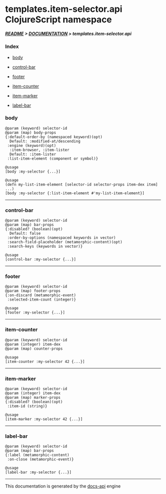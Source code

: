 
# templates.item-selector.api ClojureScript namespace

##### [README](../../../../README.md) > [DOCUMENTATION](../../../COVER.md) > templates.item-selector.api

### Index

- [body](#body)

- [control-bar](#control-bar)

- [footer](#footer)

- [item-counter](#item-counter)

- [item-marker](#item-marker)

- [label-bar](#label-bar)

### body

```
@param (keyword) selector-id
@param (map) body-props
{:default-order-by (namespaced keyword)(opt)
  Default: :modified-at/descending
 :engine (keyword)(opt)
  :item-browser, :item-lister
  Default: :item-lister
 :list-item-element (component or symbol)}
```

```
@usage
[body :my-selector {...}]
```

```
@usage
(defn my-list-item-element [selector-id selector-props item-dex item] ...)
[body :my-selector {:list-item-element #'my-list-item-element}]
```

---

### control-bar

```
@param (keyword) selector-id
@param (map) bar-props
{:disabled? (boolean)(opt)
  Default: false
 :order-by-options (namespaced keywords in vector)
 :search-field-placeholder (metamorphic-content)(opt)
 :search-keys (keywords in vector)}
```

```
@usage
[control-bar :my-selector {...}]
```

---

### footer

```
@param (keyword) selector-id
@param (map) footer-props
{:on-discard (metamorphic-event)
 :selected-item-count (integer)}
```

```
@usage
[footer :my-selector {...}]
```

---

### item-counter

```
@param (keyword) selector-id
@param (integer) item-dex
@param (map) counter-props
```

```
@usage
[item-counter :my-selector 42 {...}]
```

---

### item-marker

```
@param (keyword) selector-id
@param (integer) item-dex
@param (map) marker-props
{:disabled? (boolean)(opt)
 :item-id (string)}
```

```
@usage
[item-marker :my-selector 42 {...}]
```

---

### label-bar

```
@param (keyword) selector-id
@param (map) bar-props
{:label (metamorphic-content)
 :on-close (metamorphic-event)}
```

```
@usage
[label-bar :my-selector {...}]
```

---

This documentation is generated by the [docs-api](https://github.com/bithandshake/docs-api) engine

